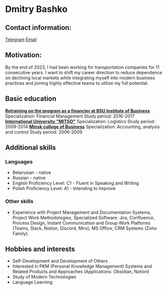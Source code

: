 # Dmitry Bashko
## Contact information:
[Telegram](https://t.me/tryingthisid)
[Email](mailto:dmitry.bashko.en@gmail.com)
## Motivation:
By the end of 2023, I had been working for transportation companies for 11 consecutive years. I want to shift my career direction to reduce dependence on declining local markets while integrating myself into modern business practices and joining highly effective teams to utilize my full potential.
## Basic education
[**Retraining on the program as a financier at BSU Institute of Business**](https://www.sbmt.bsu.by/category/finansy)
Specialization: Financial Management
Study period: 2016-2017
[**International University "MITSO"**](http://abiturient.mitso.by/speciality/logistika)
Specialization: Logistics
Study period: 2009-2014
[**Minsk сollege of Business**](http://www.mcb.by/specialnosti/buhgaltierskij-uchiot)
Specialization: Accounting, analysis and control
Study period: 2006-2009
## Additional skills
### Languages
- Belarusian - native
- Russian - native
- English Proficiency Level: C1 - Fluent in Speaking and Writing
- Polish Proficiency Level: A1 - Intending to Improve
### Other skills
- Experience with Project Management and Documentation Systems, Project Work Methodologies, Specialized Software: Jira, Confluence, Process Design, Instant Communication and Group Work Platforms (Teams, Slack, Notion, Discord, Miro), MS Office, CRM Systems (Zoho Family).
## Hobbies and interests
- Self-Development and Development of Others
- Interested in PKM (Personal Knowledge Management) Systems and Related Products and Approaches (Applications: Obsidian, Notion)
- Study of Modern Technologies
- Language Learning